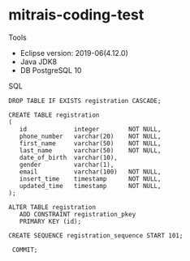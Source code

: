 # mitrais-coding-test

Tools
  - Eclipse version: 2019-06(4.12.0)
  - Java JDK8
  - DB PostgreSQL 10

SQL
       
    DROP TABLE IF EXISTS registration CASCADE;

    CREATE TABLE registration
    (
       id             integer        NOT NULL,
       phone_number   varchar(20)    NOT NULL,
       first_name     varchar(50)    NOT NULL,
       last_name      varchar(50)    NOT NULL,
       date_of_birth  varchar(10),
       gender         varchar(1),
       email          varchar(100)   NOT NULL,
       insert_time    timestamp      NOT NULL,
       updated_time   timestamp      NOT NULL,
    );

    ALTER TABLE registration
       ADD CONSTRAINT registration_pkey
       PRIMARY KEY (id);
  
    CREATE SEQUENCE registration_sequence START 101;

     COMMIT;
